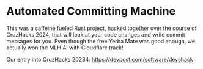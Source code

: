 # Automated Committing Machine

This was a caffeine fueled Rust project, hacked together over the course of CruzHacks 2024, that will look at your code changes and write commit messages for you. Even though the free Yerba Mate was good enough, we actually won the MLH AI with Cloudflare track!

Our entry into CruzHacks 20234: https://devpost.com/software/devshack
